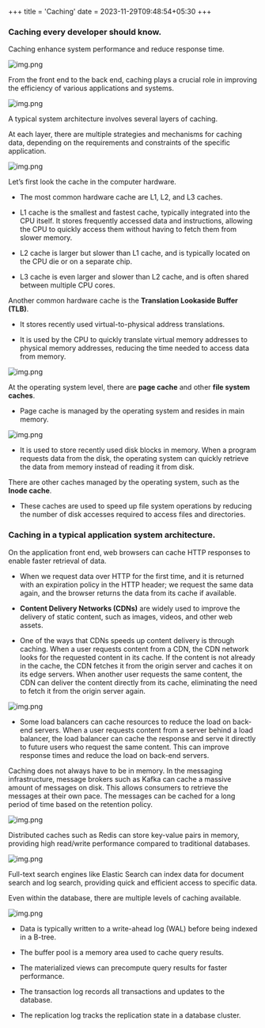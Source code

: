 +++
title = 'Caching'
date = 2023-11-29T09:48:54+05:30
+++



### Caching every developer should know.
Caching enhance system performance and reduce response time.

![img.png](/images/img14.png)

From the front end to the back end, caching plays a crucial role in improving the efficiency of various applications and systems.

![img.png](/images/img15.png)

A typical system architecture involves several layers of caching.

At each layer, there are multiple strategies and mechanisms for caching data, depending on the requirements and constraints of the specific application.

![img.png](/images/img16.png)


Let’s first look the cache in the computer hardware.
* The most common hardware cache are L1, L2, and L3 caches.

* L1 cache is the smallest and fastest cache, typically integrated into the CPU itself. It stores frequently accessed data and instructions, allowing the CPU to quickly access them without having to fetch them from slower memory.

* L2 cache is larger but slower than L1 cache, and is typically located on the CPU die or on a separate chip.

* L3 cache is even larger and slower than L2 cache, and is often shared between multiple CPU cores.

Another common hardware cache is the **Translation Lookaside Buffer (TLB)**.

* It stores recently used virtual-to-physical address translations.

* It is used by the CPU to quickly translate virtual memory addresses to physical memory addresses, reducing the time needed to access data from memory.

![img.png](/images/img17.png)

At the operating system level, there are **page cache** and other **file system caches**.

* Page cache is managed by the operating system and resides in main memory.

![img.png](/images/img18.png)

* It is used to store recently used disk blocks in memory. When a program requests data from the disk, the operating system can quickly retrieve the data from memory instead of reading it from disk.

There are other caches managed by the operating system, such as the **Inode cache**.

* These caches are used to speed up file system operations by reducing the number of disk accesses required to access files and directories.

###  Caching in a typical application system architecture.

On the application front end, web browsers can cache HTTP responses to enable faster retrieval of data.

* When we request data over HTTP for the first time, and it is returned with an expiration policy in the HTTP header; we request the same data again, and the browser returns the data from its cache if available.

* **Content Delivery Networks (CDNs)** are widely used to improve the delivery of static content, such as images, videos, and other web assets.

* One of the ways that CDNs speeds up content delivery is through caching. When a user requests content from a CDN, the CDN network looks for the requested content in its cache. If the content is not already in the cache, the CDN fetches it from the origin server and caches it on its edge servers. When another user requests the same content, the CDN can deliver the content directly from its cache, eliminating the need to fetch it from the origin server again.



![img.png](/images/img19.png)


* Some load balancers can cache resources to reduce the load on back-end servers. When a user requests content from a server behind a load balancer, the load balancer can cache the response and serve it directly to future users who request the same content. This can improve response times and reduce the load on back-end servers.

Caching does not always have to be in memory. In the messaging infrastructure, message brokers such as Kafka can cache a massive amount of messages on disk. This allows consumers to retrieve the messages at their own pace. The messages can be cached for a long period of time based on the retention policy.

![img.png](/images/img20.png)

Distributed caches such as Redis can store key-value pairs in memory, providing high read/write performance compared to traditional databases.

![img.png](/images/img21.png)

Full-text search engines like Elastic Search can index data for document search and log search, providing quick and efficient access to specific data.

Even within the database, there are multiple levels of caching available.

![img.png](/images/img22.png)

* Data is typically written to a write-ahead log (WAL) before being indexed in a B-tree.

* The buffer pool is a memory area used to cache query results.

* The materialized views can precompute query results for faster performance.

* The transaction log records all transactions and updates to the database.

* The replication log tracks the replication state in a database cluster. 
